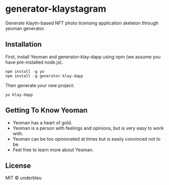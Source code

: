 # generator-klaystagram
Generate klaytn-based NFT photo licensing application skeleton through yeoman generator.

## Installation
First, install Yeoman and generator-klay-dapp using npm (we assume you have pre-installed node.js).

```
npm install -g yo
npm install -g generator-klay-dapp
```

Then generate your new project:
```
yo klay-dapp
```

## Getting To Know Yeoman
* Yeoman has a heart of gold.
* Yeoman is a person with feelings and opinions, but is very easy to work with.
* Yeoman can be too opinionated at times but is easily convinced not to be.
* Feel free to learn more about Yeoman.

## License
MIT © underbleu

